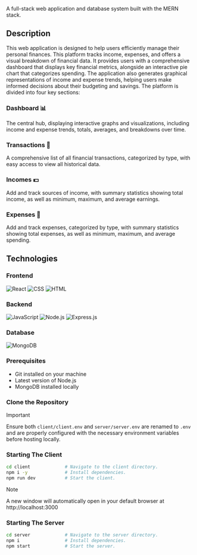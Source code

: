 
A full-stack web application and database system built with the MERN stack.

## Description

This web application is designed to help users efficiently manage their personal finances. This platform tracks income, expenses, and offers a visual breakdown of financial data. It provides users with a comprehensive dashboard that displays key financial metrics, alongside an interactive pie chart that categorizes spending. The application also generates graphical representations of income and expense trends, helping users make informed decisions about their budgeting and savings. The platform is divided into four key sections:

### Dashboard 📊

The central hub, displaying interactive graphs and visualizations, including income and expense trends, totals, averages, and breakdowns over time.

### Transactions 💼

A comprehensive list of all financial transactions, categorized by type, with easy access to view all historical data.

### Incomes 💵

Add and track sources of income, with summary statistics showing total income, as well as minimum, maximum, and average earnings.

### Expenses 🧾

Add and track expenses, categorized by type, with summary statistics showing total expenses, as well as minimum, maximum, and average spending.

## Technologies

### Frontend

![React](https://img.shields.io/badge/React-20232A?style=for-the-badge&logo=react&logoColor=61DAFB)
![CSS](https://img.shields.io/badge/CSS-1572B6?style=for-the-badge&logo=css3&logoColor=white)
![HTML](https://img.shields.io/badge/HTML-E34F26?style=for-the-badge&logo=html5&logoColor=white)

### Backend

![JavaScript](https://img.shields.io/badge/JavaScript-F7DF1E?style=for-the-badge&logo=javascript&logoColor=black)
![Node.js](https://img.shields.io/badge/Node.js-43853D?style=for-the-badge&logo=node.js&logoColor=white)
![Express.js](https://img.shields.io/badge/Express.js-404D59?style=for-the-badge)

### Database

![MongoDB](https://img.shields.io/badge/MongoDB-47A248?style=for-the-badge&logo=mongodb&logoColor=white)



### Prerequisites

- Git installed on your machine
- Latest version of Node.js
- MongoDB installed locally

### Clone the Repository


> [!IMPORTANT]
> Ensure both `client/client.env` and `server/server.env` are renamed to `.env` and are properly configured with the necessary environment variables before hosting locally.

### Starting The Client

```bash
cd client             # Navigate to the client directory.
npm i -y              # Install dependencies.
npm run dev           # Start the client.
```

> [!NOTE]
> A new window will automatically open in your default browser at http://localhost:3000

### Starting The Server

```bash
cd server      	      # Navigate to the server directory.
npm i                 # Install dependencies.
npm start             # Start the server.
```
